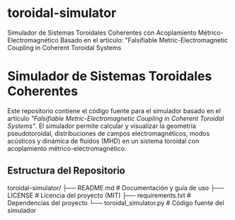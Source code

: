 # toroidal-simulator
Simulador de Sistemas Toroidales Coherentes con Acoplamiento Métrico-Electromagnético Basado en el artículo: "Falsifiable Metric-Electromagnetic Coupling in Coherent Toroidal Systems


# Simulador de Sistemas Toroidales Coherentes

Este repositorio contiene el código fuente para el simulador basado en el artículo *"Falsifiable Metric-Electromagnetic Coupling in Coherent Toroidal Systems"*. El simulador permite calcular y visualizar la geometría pseudotoroidal, distribuciones de campos electromagnéticos, modos acústicos y dinámica de fluidos (MHD) en un sistema toroidal con acoplamiento métrico-electromagnético.

## Estructura del Repositorio

toroidal-simulator/ 
          ├── README.md # Documentación y guía de uso 
          ├── LICENSE # Licencia del proyecto (MIT) 
          ├── requirements.txt # Dependencias del proyecto 
          └── toroidal_simulator.py # Código fuente del simulador
